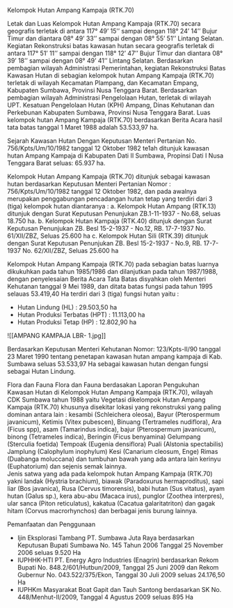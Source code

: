 Kelompok Hutan Ampang Kampaja (RTK.70)

Letak dan Luas
Kelompok Hutan Ampang Kampaja (RTK.70) secara geografis terletak di antara 117° 49’ 15’’ sampai dengan 118° 24’ 14’’ Bujur Timur dan diantara 08° 49’ 33’’ sampai dengan 08° 55’ 51’’ Lintang Selatan. Kegiatan Rekonstruksi batas kawasan hutan secara geografis terletak di antara 117° 51’ 11’’ sampai dengan 118° 12’ 47’’ Bujur Timur dan diantara 08° 39’ 18’’ sampai dengan 08° 49’ 41’’ Lintang Selatan. 
Berdasarkan pembagian wilayah Administrasi Pemerintahan, kegiatan Rekonstruksi Batas Kawasan Hutan di sebagian kelompok hutan Ampang Kampaja (RTK.70) terletak di wilayah Kecamatan Plampang, dan Kecamatan Empang, Kabupaten Sumbawa, Provinsi Nusa Tenggara Barat. Berdasarkan pembagian wilayah Administrasi Pengelolaan Hutan,  terletak di wilayah UPT. Kesatuan Pengelolaan Hutan (KPH) Ampang, Dinas Kehutanan dan Perkebunan Kabupaten Sumbawa, Provinsi Nusa Tenggara Barat. Luas kelompok hutan Ampang Kampaja (RTK.70) berdasarkan Berita Acara hasil tata batas tanggal 1 Maret 1988 adalah 53.533,97 ha.

Sejarah Kawasan Hutan
Dengan Keputusan Menteri Pertanian No. 756/Kpts/Um/10/1982 tanggal 12 Oktober 1982 te1ah ditunjuk kawasan hutan Ampang Kampaja di Kabupaten Dati II Sumbawa, Propinsi Dati I Nusa Tenggara Barat seluas: 65.937 ha.

Kelompok Hutan Ampang Kampaja (RTK.70) ditunjuk sebagai kawasan hutan berdasarkan Keputusan Menteri Pertanian Nomor : 756/Kpts/Um/10/1982 tanggal 12 Oktober 1982, dan pada awalnya merupakan penggabungan pencadangan hutan tetap yang terdiri dari 3 (tiga) kelompok hutan diantaranya :
a. Kelompok Hutan Ampang (RTK.13) ditunjuk dengan Surat Keputusan Penunjukan ZB.1-11-1937 - No.68,  seluas 18.750 ha.
b. Kelompok Hutan Kampaja (RTK.40) ditunjuk dengan Surat Keputusan Penunjukan ZB. Besl 15-2-1937 - No.12, RB. 17-7-1937 No. 61/XII/ZBZ, Seluas 25.600 ha
c. Kelompok Hutan Sili (RTK.39) ditunjuk dengan Surat Keputusan Penunjukan ZB. Besl 15-2-1937 - No.9, RB. 17-7-1937 No. 62/XII/ZBZ, Seluas 25.600 ha

Kelompok Hutan Ampang Kampaja (RTK.70) pada sebagian batas luarnya  dikukuhkan pada tahun 1985/1986 dan dilanjutkan pada tahun 1987/1988, dengan penyelesaian Berita Acara Tata Batas disyahkan oleh Menteri Kehutanan tanggal 9 Mei 1989, dan ditata batas fungsi pada tahun 1995 selauas 53.419,40 Ha terdiri dari 3 (tiga) fungsi hutan yaitu :
- Hutan Lindung (HL)                  	: 29.503,50 ha
- Hutan Produksi Terbatas  (HPT) 	: 11.113,00 ha
- Hutan Produksi Tetap (HP)        	: 12.802,90 ha

![[AMPANG KAMPAJA LBR- 1.jpg]]

Berdasarkan Keputusan Menteri Kehutanan Nomor: 123/Kpts-II/90 tanggal 23 Maret 1990 tentang penetapan kawasan hutan ampang kampaja di Kab. Sumbawa seluas 53.533,97 Ha sebagai kawasan hutan dengan fungsi sebagai Hutan Lindung.


Flora dan Fauna
Flora dan Fauna berdasakan Laporan Pengukuhan Kawasan Hutan di Kelompok Hutan Ampang Kampaja (RTK.70), wilayah CDK Sumbawa tahun 1988 yaitu Vegetasi dikelompok Hutan Ampang Kampaja (RTK.70) khusunya disekitar lokasi yang rekonstruksi yang paling dominan antara lain : kesambi (Schleichera oleosa), Bayur (Pterospermum javanicum), Ketimis (Vitex pubescen), Binuang (Tertrameles nudiflora), Ara (Ficus spp), asam (Tamarindus indica), bajur (Pterospermum javanicum), binong (Tetrameles indica), Beringin (Ficus benyamina) Gelumpang (Sterculia foetida) Tempoak (Eugenia densiflora) Puali (Alstonia spectabilis) Jamplung (Calophylum inophylum) Kesi (Canarium cleosum, Enge) Rimas (Duabanga moluccana) dan tumbuhan bawah yang ada antara lain kerinyu (Euphatorium) dan sejenis semak lainnya.  
Jenis satwa yang ada pada kelompok hutan Ampang Kampaja (RTK.70) yakni landak (Hystria brachium), biawak (Paradoxurus hermaproditus), sapi liar (Bos javanica), Rusa (Cervus timorensis), babi hutan (Sus vitatus), ayam hutan (Galus sp.), kera abu-abu (Macaca irus), punglor (Zoothea interpres), ular sanca (Piton reticulatus), kakatua (Cacatua galaritatriton) dan gagak hitam (Corvus macrorhynchos) dan berbagai jenis burung  lainnya. 

Pemanfaatan dan Penggunaan
- Ijin Eksplorasi Tambang PT. Sumbawa Juta Raya berdasarkan Keputusan Bupati Sumbawa No. 145 Tahun 2006 Tanggal 25 November 2006 seluas 9.520 Ha
- IUPHHK-HTI PT. Energy Agro Industries (Enagrin) berdasarkan Rekom Bupati No. 848.2/601/Hutbun/2009, Tanggal 25 Juni 2009 dan Rekom Gubernur No. 043.522/375/Ekon, Tanggal 30 Juli 2009 seluas 24.176,50 Ha
- IUPHKm Masyarakat Boat Gapit dan Tauh Santong berdasarkan SK No. 448/Menhut-II/2009, Tanggal 4 Agustus 2009 seluas 895 Ha